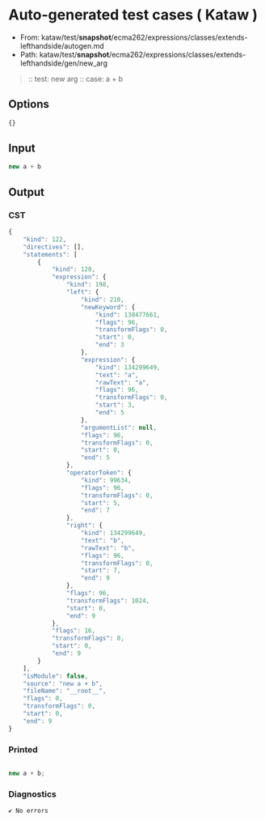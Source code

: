 # Auto-generated test cases ( Kataw )
- From: kataw/test/__snapshot__/ecma262/expressions/classes/extends-lefthandside/autogen.md
- Path: kataw/test/__snapshot__/ecma262/expressions/classes/extends-lefthandside/gen/new_arg
> :: test: new arg
> :: case: a + b
## Options

`````js
{}
`````
## Input

`````js
new a + b
`````
## Output

### CST

```javascript
{
    "kind": 122,
    "directives": [],
    "statements": [
        {
            "kind": 120,
            "expression": {
                "kind": 198,
                "left": {
                    "kind": 210,
                    "newKeyword": {
                        "kind": 138477661,
                        "flags": 96,
                        "transformFlags": 0,
                        "start": 0,
                        "end": 3
                    },
                    "expression": {
                        "kind": 134299649,
                        "text": "a",
                        "rawText": "a",
                        "flags": 96,
                        "transformFlags": 0,
                        "start": 3,
                        "end": 5
                    },
                    "argumentList": null,
                    "flags": 96,
                    "transformFlags": 0,
                    "start": 0,
                    "end": 5
                },
                "operatorToken": {
                    "kind": 99634,
                    "flags": 96,
                    "transformFlags": 0,
                    "start": 5,
                    "end": 7
                },
                "right": {
                    "kind": 134299649,
                    "text": "b",
                    "rawText": "b",
                    "flags": 96,
                    "transformFlags": 0,
                    "start": 7,
                    "end": 9
                },
                "flags": 96,
                "transformFlags": 1024,
                "start": 0,
                "end": 9
            },
            "flags": 16,
            "transformFlags": 0,
            "start": 0,
            "end": 9
        }
    ],
    "isModule": false,
    "source": "new a + b",
    "fileName": "__root__",
    "flags": 0,
    "transformFlags": 0,
    "start": 0,
    "end": 9
}
```

### Printed

```javascript

new a + b;
```

### Diagnostics

```javascript
✔ No errors
```

